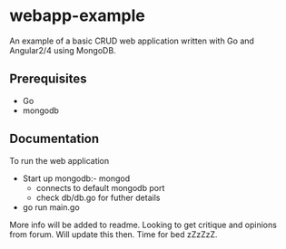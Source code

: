 # webapp-example
An example of a basic CRUD web application written with Go and Angular2/4 using MongoDB.  

## Prerequisites ##
* Go
* mongodb  

## Documentation ##  
To run the web application
* Start up mongodb:- mongod
    * connects to default mongodb port
    * check db/db.go for futher details
* go run main.go

More info will be added to readme. Looking to get critique and opinions from forum. Will update this then. Time for bed zZzZzZ.